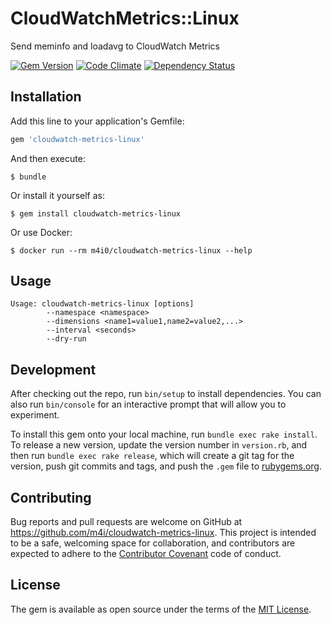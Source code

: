 # CloudWatchMetrics::Linux

Send meminfo and loadavg to CloudWatch Metrics

[![Gem Version](https://badge.fury.io/rb/cloudwatch-metrics-linux.svg)](https://badge.fury.io/rb/cloudwatch-metrics-linux)
[![Code Climate](https://codeclimate.com/github/m4i/cloudwatch-metrics-linux/badges/gpa.svg)](https://codeclimate.com/github/m4i/cloudwatch-metrics-linux)
[![Dependency Status](https://gemnasium.com/badges/github.com/m4i/cloudwatch-metrics-linux.svg)](https://gemnasium.com/github.com/m4i/cloudwatch-metrics-linux)

## Installation

Add this line to your application's Gemfile:

```ruby
gem 'cloudwatch-metrics-linux'
```

And then execute:

    $ bundle

Or install it yourself as:

    $ gem install cloudwatch-metrics-linux

Or use Docker:

    $ docker run --rm m4i0/cloudwatch-metrics-linux --help

## Usage

```
Usage: cloudwatch-metrics-linux [options]
        --namespace <namespace>
        --dimensions <name1=value1,name2=value2,...>
        --interval <seconds>
        --dry-run
```

## Development

After checking out the repo, run `bin/setup` to install dependencies. You can also run `bin/console` for an interactive prompt that will allow you to experiment.

To install this gem onto your local machine, run `bundle exec rake install`. To release a new version, update the version number in `version.rb`, and then run `bundle exec rake release`, which will create a git tag for the version, push git commits and tags, and push the `.gem` file to [rubygems.org](https://rubygems.org).

## Contributing

Bug reports and pull requests are welcome on GitHub at https://github.com/m4i/cloudwatch-metrics-linux. This project is intended to be a safe, welcoming space for collaboration, and contributors are expected to adhere to the [Contributor Covenant](http://contributor-covenant.org) code of conduct.

## License

The gem is available as open source under the terms of the [MIT License](http://opensource.org/licenses/MIT).
